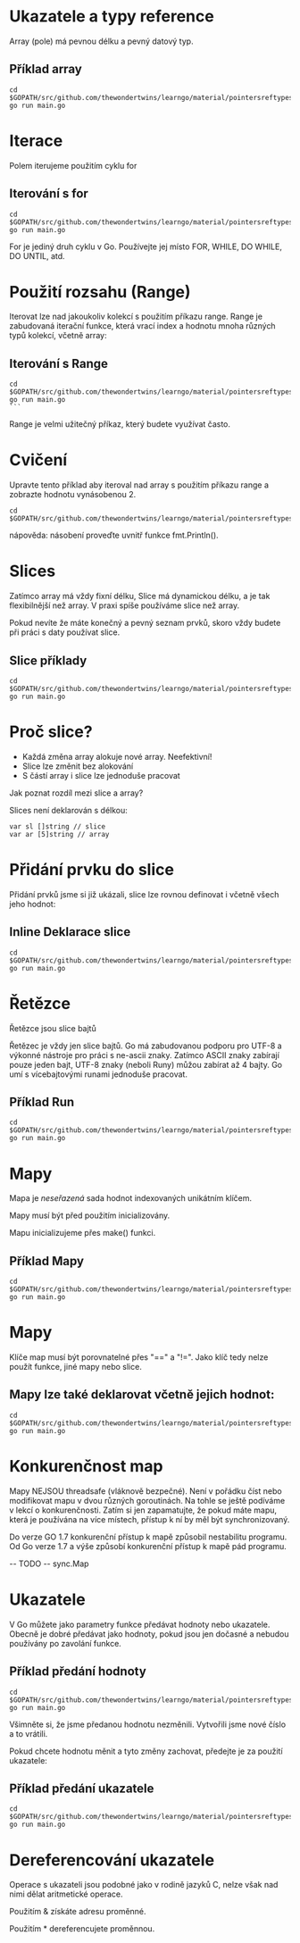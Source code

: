 # Ukazatele a typy reference

Array (pole) má pevnou délku a pevný datový typ.

## Příklad array

	cd $GOPATH/src/github.com/thewondertwins/learngo/material/pointersreftypes/demos/array
	go run main.go

# Iterace

Polem iterujeme použitím cyklu for

## Iterování s for

	cd $GOPATH/src/github.com/thewondertwins/learngo/material/pointersreftypes/demos/array
	go run main.go

For je jediný druh cyklu v Go. Používejte jej místo FOR, WHILE, DO WHILE, DO UNTIL, atd.

# Použití rozsahu (Range)

Iterovat lze nad jakoukoliv kolekcí s použitím příkazu range. Range je zabudovaná iterační funkce, která vrací index a hodnotu mnoha různých typů kolekcí, včetně array:

## Iterování s Range

	cd $GOPATH/src/github.com/thewondertwins/learngo/material/pointersreftypes/demos/array
	go run main.go
	```
Range je velmi užitečný příkaz, který budete využívat často.

# Cvičení

Upravte tento příklad aby iteroval nad array s použitím příkazu range a zobrazte hodnotu vynásobenou 2.

	cd $GOPATH/src/github.com/thewondertwins/learngo/material/pointersreftypes/exercises/range

nápověda: násobení proveďte uvnitř funkce fmt.Println().

# Slices


Zatímco array má vždy fixní délku, Slice má dynamickou délku, a je tak flexibilnější než array. V praxi spíše používáme slice než array.

Pokud nevíte že máte konečný a pevný seznam prvků, skoro vždy budete při práci s daty používat slice.

## Slice příklady

	cd $GOPATH/src/github.com/thewondertwins/learngo/material/pointersreftypes/demos/slice
	go run main.go
	
# Proč slice?

- Každá změna array alokuje nové array. Neefektivní!
- Slice lze změnit bez alokování
- S částí array i slice lze jednoduše pracovat

Jak poznat rozdíl mezi slice a array?

Slices není deklarován s délkou:

	var sl []string // slice
	var ar [5]string // array

# Přidání prvku do slice

Přidání prvků jsme si již ukázali, slice lze rovnou definovat i včetně všech jeho hodnot:

## Inline Deklarace slice

	cd $GOPATH/src/github.com/thewondertwins/learngo/material/pointersreftypes/demos/slice
	go run main.go

# Řetězce

Řetězce jsou slice bajtů

Řetězec je vždy jen slice bajtů. Go má zabudovanou podporu pro UTF-8 a výkonné nástroje pro práci s ne-ascii znaky. Zatímco ASCII znaky zabírají pouze jeden bajt, UTF-8 znaky (neboli Runy) můžou zabírat až 4 bajty. Go umí s vícebajtovými runami jednoduše pracovat.

## Příklad Run

	cd $GOPATH/src/github.com/thewondertwins/learngo/material/pointersreftypes/demos/runes
	go run main.go

# Mapy

Mapa je _neseřazená_ sada hodnot indexovaných unikátním klíčem.

Mapy musí být před použitím inicializovány.

Mapu inicializujeme přes make() funkci.

## Příklad Mapy

	cd $GOPATH/src/github.com/thewondertwins/learngo/material/pointersreftypes/demos/maps
	go run main.go

# Mapy

Klíče map musí být porovnatelné přes "==" a "!=". Jako klíč tedy nelze použít funkce, jiné mapy nebo slice.

## Mapy lze také deklarovat včetně jejich hodnot:

	cd $GOPATH/src/github.com/thewondertwins/learngo/material/pointersreftypes/demos/mapsinline
	go run main.go

# Konkurenčnost map

Mapy NEJSOU threadsafe (vláknově bezpečné). Není v pořádku číst nebo modifikovat mapu v dvou různých goroutinách. Na tohle se ještě podíváme v lekcí o konkurenčnosti. Zatím si jen zapamatujte, že pokud máte mapu, která je používána na více místech, přístup k ní by měl být synchronizovaný.

Do verze GO 1.7 konkurenční přístup k mapě způsobil nestabilitu programu. Od Go verze 1.7 a výše způsobí konkurenční přístup k mapě pád programu.

 -- TODO -- sync.Map

# Ukazatele

V Go můžete jako parametry funkce předávat hodnoty nebo ukazatele. Obecně je dobré předávat jako hodnoty, pokud jsou jen dočasné a nebudou používány po zavolání funkce.

## Příklad předání hodnoty

	cd $GOPATH/src/github.com/thewondertwins/learngo/material/pointersreftypes/demos/passbyval
	go run main.go

Všimněte si, že jsme předanou hodnotu nezměnili. Vytvořili jsme nové číslo a to vrátili.

Pokud chcete hodnotu měnit a tyto změny zachovat, předejte je za použití ukazatele:

## Příklad předání ukazatele

	cd $GOPATH/src/github.com/thewondertwins/learngo/material/pointersreftypes/demos/passbyref
	go run main.go

# Dereferencování ukazatele

Operace s ukazateli jsou podobné jako v rodině jazyků C, nelze však nad nimi dělat aritmetické operace.

Použitím & získáte adresu proměnné.

Použitím * dereferencujete proměnnou.







